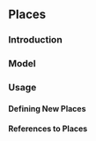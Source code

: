 
## Places

### Introduction

### Model

### Usage

#### Defining New Places

#### References to Places

